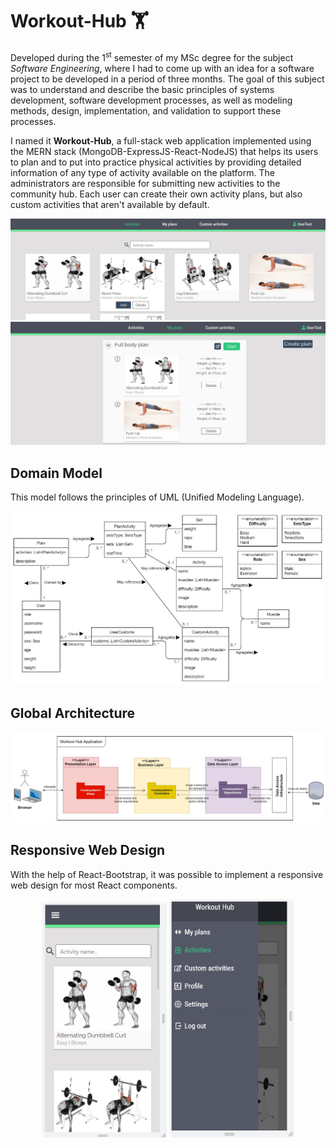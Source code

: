 # Workout-Hub 🏋️
Developed during the 1<sup>st</sup> semester of my MSc degree for the subject _Software Engineering_, where I had to come up with an idea for a software project to be developed in a period of three months. The goal of this subject was to understand and describe the basic principles of systems development, software development processes, as well as modeling methods, design, implementation, and validation to support these processes.

I named it **Workout-Hub**, a full-stack web application implemented using the MERN stack (MongoDB-ExpressJS-React-NodeJS) that helps its users to plan and to put into practice physical activities by providing detailed information of any type of activity available on the platform. The administrators are responsible for submitting new activities to the community hub. Each user can create their own activity plans, but also custom activities that aren't available by default.
<p align="center">
<img src="https://github.com/Pexers/workout-hub/blob/main/images/image1.jpg" width="600">
<img src="https://github.com/Pexers/workout-hub/blob/main/images/image2.jpg" width="600">
</p>

## Domain Model
This model follows the principles of UML (Unified Modeling Language).
<p align="center">
<img src="https://github.com/Pexers/workout-hub/blob/main/images/domain_model.jpg" width="600">
</p>

## Global Architecture
<p align="center">
<img src="https://github.com/Pexers/workout-hub/blob/main/images/global_architecture.jpg" width="800">
</p>

## Responsive Web Design
With the help of React-Bootstrap, it was possible to implement a responsive web design for most React components.
<p align="center">
<img src="https://github.com/Pexers/workout-hub/blob/main/images/image3-mobile.jpg" width="200">
<img src="https://github.com/Pexers/workout-hub/blob/main/images/image4-mobile.jpg" width="200">
</p>
